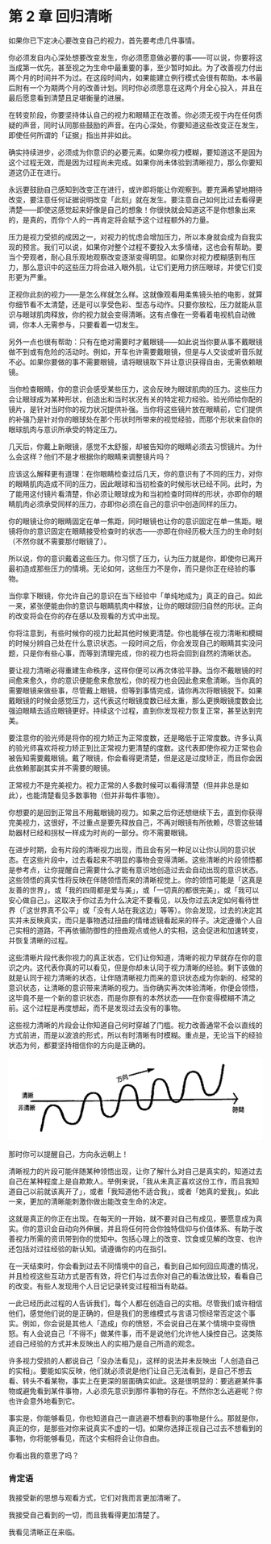 # 第 2 章 回归清晰

如果你已下定决心要改变自己的视力，首先要考虑几件事情。

你必须发自内心深处想要改变发生，你必须愿意做必要的事——可以说，你要将这当成第一优先，甚至视之为生命中最重要的事，至少暂时如此。为了改善视力付出两个月的时间并不为过。在这段时间内，如果能建立例行模式会很有帮助。本书最后附有一个为期两个月的改善计划。同时你必须愿意在这两个月全心投入，并且在最后愿意看到清楚且足堪衡量的进展。

在转变阶段，你要坚持体认自己的视力和眼睛正在改善。你必须无视于内在任何质疑的声音，同时认同那些鼓励的声音。在内心深处，你要知道这些改变正在发生，即使任何所谓的「证据」指出并非如此。

确实持续进步，必须成为你意识的必要元素。如果你视力模糊，要知道这不是因为这个过程无效，而是因为过程尚未完成。如果你尚未体验到清晰视力，那么你要知道这仍正在进行。

永远要鼓励自己感知到改变正在进行，或许即将能让你观察到。要充满希望地期待改变，要注意任何证据说明改变「此刻」就在发生。要注意自己如何比过去看得更清楚——即使这感觉起来好像是自己的想象！你很快就会知道这不是你想象出来的，是真的，而你个人的一再肯定将会赋予这个过程额外的力量。

压力是视力受损的成因之一，对视力的忧虑会增加压力，所以本身就会成为自我实现的预言。我们可以说，如果你对整个过程不要投入太多情绪，这也会有帮助。要当个旁观者，耐心且乐观地观察改变逐渐变得明显。如果你对视力模糊感到有压力，那么意识中的这些压力将会进入眼外肌，让它们更用力挤压眼球，并使它们变形更为严重。

正视你此刻的视力——是怎么样就怎么样。这就像观看用柔焦镜头拍的电影，就算你细节看不太清楚，还是可以享受色彩、型态与动作。只要你放松，压力就能从意识与眼球肌肉释放，你的视力就会变得清晰。这有点像在一旁看着电视机自动微调，你本人无需参与，只要看着一切发生。

另外一点也很有帮助：只有在绝对需要时才戴眼镜——如此说当你要从事不戴眼镜做不到或有危险的活动时。例如，开车也许需要戴眼镜，但是与人交谈或听音乐就不必。如果你要做的事不需要眼镜，请将眼镜取下并让意识获得自由，无需依赖眼镜。

当你检查眼睛，你的意识会感受某些压力，这会反映为眼球肌肉的压力。这些压力会让眼球成为某种形状，创造出和当时状况有关的特定视力经验。验光师给你配的镜片，是针对当时你的视力状况提供补强。当你将这些镜片放在眼睛前，它们提供的补强乃是针对你的眼球处在那个形状时所带来的视觉经验，而那个形状来自你的眼球肌肉与意识所承受的特定压力。

几天后，你戴上新眼镜，感觉不太舒服，却被告知你的眼睛必须去习惯镜片。为什么会这样？他们不是才根据你的眼睛来调整镜片吗？

应该这么解释更有道理：在你眼睛检查过后几天，你的意识有了不同的压力，对你的眼睛肌肉造成不同的压力，因此眼球和当初检查的时候形状已经不同。此时，为了能用这付镜片看清楚，你必须让眼球成为和当初检查时同样的形状，亦即你的眼睛肌肉必须承受同样的压力，亦即你必须在自己的意识中创造同样的压力。

你的眼镜让你的眼睛固定在单一焦距，同时眼镜也让你的意识固定在单一焦距。眼镜将你的意识固定在眼睛接受检查时的状态——亦即在你经历极大压力的生命时刻（不然你就不需要那付眼镜了）。

所以说，你的意识戴着这些压力。你习惯了压力，认为压力就是你，即使你已离开最初造成那些压力的情境。无论如何，这些压力不是你，而只是你正在经验的事物。

当你拿下眼镜，你允许自己的意识在当下经验中「单纯地成为」真正的自己。如此一来，紧张便能由你的意识与眼睛肌肉中释放，让你的眼球回归自然的形状。正向的改变将会在你的存在感以及观看的方式中出现。

你将注意到，有些时候你的视力比起其他时候更清楚。你也能够在视力清晰和模糊的时候分辨自己处在什么意识状态。一段时间之后，你会发现自己的眼睛其实没问题，只是你有些心事，而等到清理完成，你的视力也将会回到自然的清晰状态。

要让视力清晰必得重建生命秩序，这样你便可以再次体验平静。当你不戴眼镜的时间愈来愈久，你的意识便能愈来愈放松，你的视力也会因此愈来愈清晰。当你真的需要眼镜来做些事，尽管戴上眼镜，但等到事情完成，请你再次将眼镜脱下。如果戴眼镜的时候会感觉压力，这代表这付眼镜度数已经太重，那么更换眼镜度数会比强迫眼睛去适应眼镜更好。持续这个过程，直到你发现视力恢复正常，甚至达到完美。

要注意你的验光师是将你的视力矫正为正常度数，还是略低于正常度数。许多认真的验光师喜欢将视力矫正到比正常视力更清楚的度数。这代表即使你视力正常也会被告知需要戴眼镜。戴了眼镜，你会看得更清楚，但是这是过度矫正，而且你会因此依赖那副其实并不需要的眼镜。

正常视力不是完美视力。视力正常的人多数时候可以看得清楚（但并非总是如此），也能清楚看见多数事物（但并非每件事物）。

你想要的是回到正常且不用戴眼镜的视力。如果之后你还想继续下去，直到你获得完美视力，这很好，不过重点是要先释放自己，不再对眼镜有所依赖，尽管这些辅助器材已经和拐杖一样成为时尚的一部分。你不需要眼镜。

在进步时期，会有片段的清晰视力出现，而且会有另一种足以让你认同的意识状态。在这些片段中，过去看起来不明显的事物会变得清晰。这些清晰的片段领悟都是参考点，让你提醒自己需要什么才能有意识地创造过去会自动出现的意识状态。这些领悟的真实性将反映在伴随领悟而来的清晰视觉上。你的领悟可能是「这真是友善的世界」，或「我的四周都是爱与美」，或「一切真的都很完美」，或「我可以安心做自己」。这取决于你过去为什么决定不要看见，以及你过去决定如何看待世界（「这世界真不公平」或「没有人站在我这边」等等）。你会发现，过去的决定其实并未反映真实，而只是事物透过扭曲的情绪滤镜看起来的样子。决定遵循个人自己实相的道路，不再依循防御性的扭曲观点或他人的实相，这会促进和加速转变，并恢复清晰的过程。

这些清晰片段代表你视力的真正状态，它们让你知道，清晰的视力早就存在你的意识之内。这代表你真的可以看见，但是你却未认同于视力清晰的经验。剩下该做的就是认同于视力清晰的状态，让伴随清晰视力而来的意识状态成为你新的、经常的意识状态，让清晰的意识带来清晰的视力。当你确实再次体验清晰，你便会领悟，这毕竟不是一个新的意识状态，而是你原有的本然状态——在你变得模糊不清之前。这个过程是再度想起，而不是发现过去没有的事物。

这些视力清晰的片段会让你知道自己何时穿越了门槛。视力改善通常不会以直线的方式前进，而是以波浪的形式，所以有时清晰有时模糊。重点是，无论当下的经验状态为何，都要坚持相信你的方向是正确的。

![img](005.png)

那时你可以提醒自己，方向永远朝上！

清晰视力的片段可能伴随某种领悟出现，让你了解什么对自己是真实的，知道过去自己在某种程度上是自欺欺人。举例来说，「我从未真正喜欢这份工作，而且我知道自己以前就该离开了」，或者「我知道他不适合我」，或者「她真的爱我」。如此一来，更加的清晰能刺激你做出能改变生命的决定。

这就是真正的你正在出现。在每天的一开始，就不要对自己有成见，要愿意成为真实。你的意识会自动向外伸展，并且将任何符合你独特信仰与价值体系、有助于改善视力所需的资讯带到你的觉知中。包括心理上的改变、饮食或见解的改变、也许还包括对过往经验的新认知。请遵循你的内在指引。

在一天结束时，你会看到过去不同情境中的自己，看到自己如何回应周遭的情况，并且检视这些互动方式是否有效，将它们与过去你对自己的看法做比较，看看自己的改变。有些人发现用个人日记记录转变过程相当有助益。

一此已经历此过程的人告诉我们，每个人都在创造自己的实相。尽管我们或许相信他们，感觉他们说的是正确的，但是我们的思维模式与言语习惯经常否定这个事实。例如，你会说是其他人「造成」你的愤怒，不会说自己在某个情境中变得愤怒。有人会说自己「不得不」做某件事，而不是说他们允许他人操控自己。这类陈述自己经验的方式并未反映出人的实相乃是自己所造的观念。

许多视力受损的人都说自己「没办法看见」，这样的说法并未反映出「人创造自己的实相」。要能如实反映，他们就必须说是他们让自己无法看到，是自己不想去看、转头不看某物，事实上在更深的层面确实如此。这是很明显的：要逃避某件事物或避免看到某件事物，人必须先意识到那件事物的存在。不然你怎么逃避呢？你也许会意外地看到它。

事实是，你能够看见，你也知道自己一直逃避不想看到的事物是什么。那就是你，真正的你，是那些对你来说真实不虚的一切。如果你选择正视自己过去不想看到的事物，你将能够看见，而这个实相将会让你自由。

你看出我的意思了吗？

### 肯定语

我接受新的思想与观看方式，它们对我而言更加清晰了。

我接受自己看到的一切，而且我看得更加清楚了。

我看见清晰正在来临。